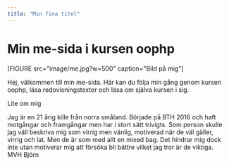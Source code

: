 ```yaml
---
title: "Min fina titel"
---
```

Min me-sida i kursen oophp
=========================


[FIGURE src="image/me.jpg?w=500" caption="Bild på mig"]

Hej, välkommen till min me-sida. Här kan du följa min gång genom kursen oophp, läsa redovisningstexter och läsa om själva kursen i sig.


Lite om mig

Jag är en 21 årig kille från norra småland. Började på BTH 2016 och haft motgångar och framgångar men har i stort sätt trivigts. Som person skulle jag väll beskriva mig som virrig men vänlig, motiverad när de väl gäller, virrig och lat. Men de är som med allt en mixed bag. Det hindrar mig dock inte utan motiverar mig att försöka bli bättre vilket jag tror är de viktiga.
MVH Björn
